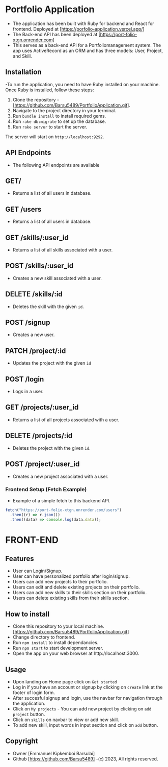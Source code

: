 # Portfolio Application
- The application has been built with Ruby for backend and React for frontend. Deployed at [https://porfolio-application.vercel.app/]
- The Back-end API has been deployed at [https://port-folio-xtgn.onrender.com]
- This serves as a back-end API for a Portfoliomanagement system. The app uses ActiveRecord as an ORM and has three models: User, Project, and Skill.

## Installation

-To run the application, you need to have Ruby installed on your machine. 
 Once Ruby is installed, follow these steps:
 
1) Clone the repository - [https://github.com/Barsu5489/PortfolioApplication.git].
2) Navigate to the project directory in your terminal.
3) Run `bundle install` to install required gems.
4) Run  `rake db:migrate` to set up the database.
5) Run `rake server` to start the server.


The server will start on `http://localhost:9292`.

## API Endpoints
- The following API endpoints are available
## GET/
- Returns a list of all users in database.

## GET /users
- Returns a list of all users in database.

## GET /skills/:user_id
- Returns a list of all skills associated with a user.

## POST /skills/:user_id
- Creates a new skill associated with a user.

## DELETE /skills/:id
- Deletes the skill with the given `id`.

## POST /signup
- Creates a new user.

## PATCH /project/:id
- Updates the project with the given `id`

## POST /login
- Logs in a user.

## GET /projects/:user_id
- Returns a list of all projects associated with a user.

## DELETE /projects/:id
- Deletes the project with the given `id`.

## POST /project/:user_id
- Creates a new project associated with a user.

### Frontend Setup (Fetch Example)
- Example of a simple fetch to this backend API.

```js
fetch("https://port-folio-xtgn.onrender.com/users")
  .then((r) => r.json())
  .then((data) => console.log(data.data));
```


#  FRONT-END
## Features
- User can Login/Signup.
- User can have personalized portfolio after login/signup.
- Users can add new projects to their portfolio.
- Users can edit and delete existing projects on their portfolio.
- Users can add new skills to their skills section on their portfolio.
- Users can delete existing skills from their skills section.

## How to install
- Clone this repository to your local machine.[https://github.com/Barsu5489/PortfolioApplication.git]
- Change directory to frontend.
- Run `npm install` to install dependancies.
- Run `npm start` to start development server.
- Open the app on your web browser at http://localhost:3000.

## Usage
- Upon landing on Home page click on `Get started`
- Log in if you have an account or signup by clicking on `create` link at the footer of login form.
- After succesful signup and login, use the navbar for navigation through the application.
- Click on `My projects` - You can add new project by clicking on `add project` button.
- Click on `skills` on navbar to view or add new skill.
- To add new skill, input words in input section and click on `add` button.
## Copyright
- Owner [Emmanuel Kipkemboi Barsulai]
- Github [https://github.com/Barsu5489]
-(c) 2023, All rights reserved.


